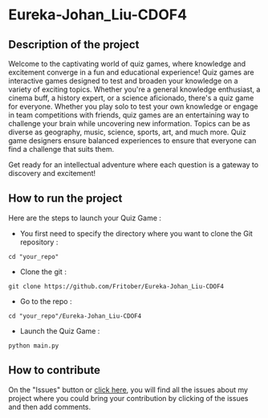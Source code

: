 # Eureka-Johan_Liu-CDOF4

## Description of the project

Welcome to the captivating world of quiz games, where knowledge and excitement converge in a fun and educational experience! Quiz games are interactive games designed to test and broaden your knowledge on a variety of exciting topics. Whether you're a general knowledge enthusiast, a cinema buff, a history expert, or a science aficionado, there's a quiz game for everyone. Whether you play solo to test your own knowledge or engage in team competitions with friends, quiz games are an entertaining way to challenge your brain while uncovering new information. Topics can be as diverse as geography, music, science, sports, art, and much more. Quiz game designers ensure balanced experiences to ensure that everyone can find a challenge that suits them. 

Get ready for an intellectual adventure where each question is a gateway to discovery and excitement!

## How to run the project 

Here are the steps to launch your Quiz Game :
- You first need to specify the directory where you want to clone the Git repository :
  
```shell
cd "your_repo"
```

- Clone the git :

```shell
git clone https://github.com/Fritober/Eureka-Johan_Liu-CDOF4
```

- Go to the repo :
  
```shell
cd "your_repo"/Eureka-Johan_Liu-CDOF4
```

- Launch the Quiz Game :

```shell
python main.py
```

## How to contribute

On the "Issues" button or [click here](https://github.com/Fritober/Eureka-Johan_Liu-CDOF4/issues), you will find all the issues about my project where you could bring your contribution by clicking of the issues and then add comments.
